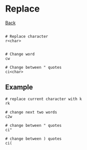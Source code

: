 # Replace

[Back](../index.md)

```

# Replace character
r<char>


# Change word
cw

# Change between " quotes
ci<char>
```

## Example 

```
# replace current character with k
rk

# change next two words
c2w

# change between " quotes
ci"

# change between ) quotes
ci(
```


